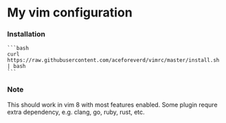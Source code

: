 # My vim configuration

### Installation
    ```bash
    curl https://raw.githubusercontent.com/aceforeverd/vimrc/master/install.sh | bash
    ```


### Note
This should work in vim 8 with most features enabled.
Some plugin requre extra dependency, e.g. clang, go, ruby, rust, etc.
